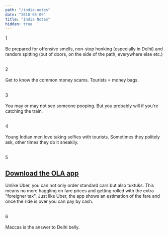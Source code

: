 ```yaml
---
path: "/india-notes"
date: "2018-03-09"
title: "India Notes"
hidden: true
---
```


1
<br></br>
Be prepared for offensive smells, non-stop honking (especially in Delhi) and random spitting (out of doors, on the side of the path, everywhere else etc.)
<br></br>

2
<br></br>
Get to know the common money scams. Tourists = money bags.
<br></br>

3
<br></br>
You may or may not see someone pooping. But you probably will if you're catching the train.
<br></br>

4
<br></br>
Young Indian men love taking selfies with tourists. Sometimes they politely ask, other times they do it sneakily.
<br></br>

5
## [Download the OLA app](https://book.olacabs.com/)
Unlike Uber, you can not only order standard cars but also tuktuks. This means no more haggling on fare prices and getting rolled with the extra "foreigner tax". Just like Uber, the app shows an estimation of the fare and once the ride is over you can pay by cash.
<br></br>

6
<br></br>
Maccas is the answer to Delhi belly.